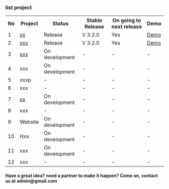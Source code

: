 ###  list project
<span align='center'>
<table width='100%'>
  <tr>
    <th>No</th><th>Project</th><th>Status</th><th>Stable Release</th><th>On going to next release</th><th>Demo</th>
  </tr>
  <tr>
    <td>1</td><td><a href='https://github.com/ '>xx</a></td><td>Release</td><td>V 3.2.0</td><td>Yes</td><td><a href='#'>Demo</a></td>
  </tr>
   <tr>
    <td>2</td><td><a href='https://github.com/ '>xxx</a></td><td>Release</td><td>V 3.2.0</td><td>Yes</td><td><a href='#'>Demo</a></td>
  </tr>
   <tr>
    <td>3</td><td><a href='https://github.com/ '>xxx</a></td><td>On development</td><td>-</td><td>-</td><td>-</td>
  </tr>
   <tr>
    <td>4</td><td>xxx</td><td>On development</td><td>-</td><td>-</td><td>-</td>
  </tr>
   <tr>
    <td>5</td><td>xxxp</td><td>-</td><td>-</td><td>-</td><td>-</td>
  </tr>
   <tr>
    <td>6</td><td>xxx</td><td>-</td><td>-</td><td>-</td><td>-</td>
  </tr>
   <tr>
    <td>7</td><td><a href='https://github.com/ '>xx</a></td><td>On development</td><td>-</td><td>-</td><td>-</td>
  </tr>
   <tr>
    <td>8</td><td>xxx</td><td>-</td><td>-</td><td>-</td><td>-</td>
  </tr>
  <tr>
    <td>9</td><td> Website</td><td>On development</td><td>-</td><td>-</td><td>-</td>
  </tr>
  <tr>
    <td>10</td><td>Hxx</td><td>On development</td><td>-</td><td>-</td><td>-</td>
  </tr>
  <tr>
    <td>11</td><td>xxx</td><td>On development</td><td>-</td><td>-</td><td>-</td>
  </tr>
  <tr>
    <td>12</td><td>xxx</td><td>-</td><td>-</td><td>-</td><td>-</td>
  </tr>
</table>
</span>
<h4>Have a great idea? need a partner to make it happen? Come on, contact us at admin@gmail.com</h4>
